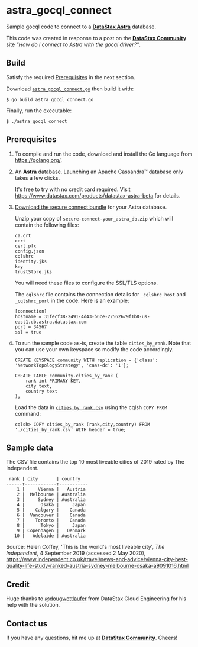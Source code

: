 # astra_gocql_connect
Sample gocql code to connect to a [**DataStax Astra**](https://astra.datastax.com/) database.

This code was created in response to a post on the [**DataStax Community**](https://community.datastax.com/) site _"How do I connect to Astra with the gocql driver?"_.

## Build
Satisfy the required [Prerequisites](#prerequisites) in the next section.

Download [`astra_gocql_connect.go`](astra_gocql_connect.go) then build it with:
```
$ go build astra_gocql_connect.go
```

Finally, run the executable:
```
$ ./astra_gocql_connect
```

## Prerequisites
1. To compile and run the code, download and install the Go language from https://golang.org/.

2. An [**Astra** database](https://astra.datastax.com). Launching an Apache Cassandra™ database only takes a few clicks.

   It's free to try with no credit card required. Visit https://www.datastax.com/products/datastax-astra-beta for details.
   
3. [Download the secure connect bundle](https://docs.datastax.com/en/astra/aws/doc/dscloud/astra/dscloudObtainingCredentials.html) for your Astra database.

   Unzip your copy of `secure-connect-your_astra_db.zip` which will contain the following files:
   ```
   ca.crt
   cert
   cert.pfx
   config.json
   cqlshrc
   identity.jks
   key
   trustStore.jks
   ```
   
   You will need these files to configure the SSL/TLS options.
   
   The `cqlshrc` file contains the connection details for `_cqlshrc_host` and `_cqlshrc_port` in the code. Here is an example:
   ```
   [connection]
   hostname = 31fecf38-2491-4d43-b6ce-22562679f1b8-us-east1.db.astra.datastax.com
   port = 34567
   ssl = true
   ```
   
4. To run the sample code as-is, create the table `cities_by_rank`. Note that you can use your own keyspace so modify the code accordingly.
   ```
   CREATE KEYSPACE community WITH replication = {'class': 'NetworkTopologyStrategy', 'caas-dc': '1'};
   ```
   ```
   CREATE TABLE community.cities_by_rank (
       rank int PRIMARY KEY,
       city text,
       country text
   );
   ```
   Load the data in [`cities_by_rank.csv`](cities_by_rank.csv) using the cqlsh `COPY FROM` command:
   ```
   cqlsh> COPY cities_by_rank (rank,city,country) FROM './cities_by_rank.csv' WITH header = true;
   ```

## Sample data
The CSV file contains the top 10 most liveable cities of 2019 rated by The Independent. 
```
 rank | city       | country
------+------------+-----------
    1 |     Vienna |   Austria
    2 |  Melbourne | Australia
    3 |     Sydney | Australia
    4 |      Osaka |     Japan
    5 |    Calgary |    Canada
    6 |  Vancouver |    Canada
    7 |    Toronto |    Canada
    8 |      Tokyo |     Japan
    9 | Copenhagen |   Denmark
   10 |   Adelaide | Australia
```

Source: Helen Coffey, 'This is the world's most liveable city', _The Independent_, 4 September 2019 (accessed 2 May 2020), https://www.independent.co.uk/travel/news-and-advice/vienna-city-best-quality-life-study-ranked-austria-sydney-melbourne-osaka-a9091016.html

## Credit
Huge thanks to [@dougwettlaufer](https://github.com/dougwettlaufer) from DataStax Cloud Engineering for his help with the solution.

## Contact us
If you have any questions, hit me up at [**DataStax Community**](https://community.datastax.com/). Cheers!
